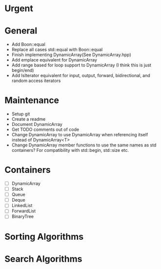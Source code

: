 # Urgent

# General
* Add Boon::equal
* Replace all cases std\::equal with Boon::equal
* Finish implementing DynamicArray(See DynamicArray.hpp)
* Add emplace equivalent for DynamicArray
* Add range based for loop support to DynamicArray (I think this is just begin/end)
* Add IsIterator equivalent for input, output, forward, bidirectional, and random access iterators

# Maintenance
* Setup git
* Create a readme
* Document DynamicArray
* Get TODO comments out of code
* Change DynamicArray to use DynamicArray when referencing itself instead of DynamicArray\<T>
* Change DynamicArray member functions to use the same names as std containers? For compatibility with std\::begin, std\::size etc.

# Containers
- [ ] DynamicArray
- [ ] Stack
- [ ] Queue
- [ ] Deque
- [ ] LinkedList
- [ ] ForwardList
- [ ] BinaryTree

# Sorting Algorithms

# Search Algorithms
